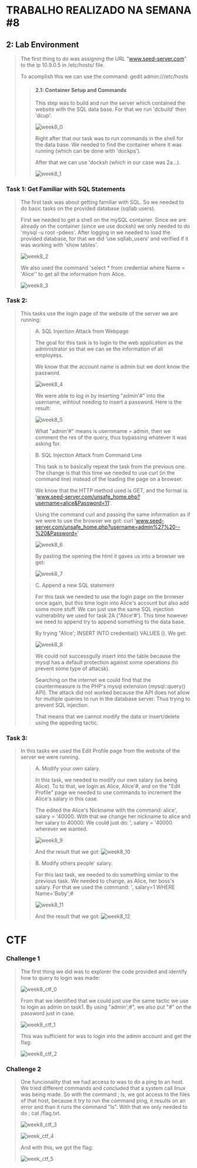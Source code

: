# TRABALHO REALIZADO NA SEMANA #8

## 2: Lab Environment

>The first thing to do was assigning the URL "www.seed-server.com" to the ip 10.9.0.5 in /etc/hosts/ file.
>
>To acomplish this we can use the command: gedit admin:///etc/hosts
>
>>#### 2.1: Container Setup and Commands
>>
>>This step was to build and run the server which contained the website with the SQL data base. For that we run 'dcbuild' then 'dcup'.
>>
>>![week8_0](https://cdn.discordapp.com/attachments/913904956468252695/928068509500592169/report0.png)
>>
>>Right after that our task was to run commands in the shell for the data base. We needed to find the container where it was running (which can be done with 'dockps').
>>
>>After that we can use 'docksh <id> (which in our case was 2a...).
>>
>>![week8_1](https://cdn.discordapp.com/attachments/913904956468252695/928068814107721788/report2.png)

### Task 1: Get Familiar with SQL Statements

>The first task was about getting familiar with SQL. So we needed to do basic tasks on the provided database (sqllab users).
>
>First we needed to get a shell on the mySQL container. Since we are already on the container (since we use docksh) we only needed to do 'mysql -u root -pdees'. After logging in we needed to load the provided database, for that we did 'use sqllab_users' and verified if it was working with 'show tables'.
>
>![week8_2](https://media.discordapp.net/attachments/913904956468252695/928069037219512361/report3.png)
>
>We also used the command 'select * from credential where Name = 'Alice'' to get all the information from Alice.
>
>![week8_3](https://cdn.discordapp.com/attachments/913904956468252695/928069243717713960/report4.png)

### Task 2:

>This tasks use the login page of the website of the server we are running:
>
>>A. SQL Injection Attack from Webpage
>>
>>The goal for this task is to login to the web application as the administrator so that we can se the information of all employess.
>>
>>We know that the account name is admin but we dont know the password.
>>
>>![week8_4](https://cdn.discordapp.com/attachments/913904956468252695/928069968753459210/unknown.png)
>>
>>We were able to log in by inserting "admin'#" into the username, wihtout needing to insert a password. Here is the result:
>>
>>![week8_5](https://cdn.discordapp.com/attachments/913904956468252695/928069827719999528/unknown.png)
>>
>>What "admin'#" means is usernmame = admin, then we comment the res of the query, thus bypassing whatever it was asking for.
>>
>
>>B. SQL Injection Attack from Command Line
>>
>>This task is to basically repeat the task from the previous one. The change is that this time we needed to use curl (in the command line) instead of the loading the page on a browser.
>>
>>We know that the HTTP method used is GET, and the format is: 'www.seed-server.com/unsafe_home.php?username=alice&Password=11'.
>>
>>Using the command curl and passing the same information as if we were to use the browser we got: curl 'www.seed-server.com/unsafe_home.php?username=admin%27%20--%20&Password='
>>
>>![week8_6](https://cdn.discordapp.com/attachments/913904956468252695/928070839092510730/unknown.png)
>>
>>By pasting the opening the html it gaves us into a browser we get:
>>
>>![week8_7](https://cdn.discordapp.com/attachments/913904956468252695/928070965311713330/unknown.png)
>
>>C. Append a new SQL statement
>>
>> For this task we needed to use the login page on the browser once again, but this time login into Alice's account but also add some more stuff. We can just use the same SQL injection vulnerability we used for task 2A ("Alice'#'). This time however we need to append try to append something to the data base.
>>
>>By trying "Alice'; INSERT INTO credential() VALUES (). We get:
>>
>>![week8_8](https://cdn.discordapp.com/attachments/913904956468252695/928071193255362570/unknown.png)
>>
>>We could not successgully insert into the table because the mysql has a default protection against some operations (to prevent some type of attacsk).
>>
>>Searching on the internet we could find that the countermeasure is the PHP's mysql extension (mysql::query() API). The attack did not worked because the API does not allow for multiple queries to run in the database server. Thus trying to prevent SQL injection.
>>
>>That means that we cannot modify the data or insert/delete using the appeding tactic.

### Task 3:

>In this tasks we used the Edit Profile page from the website of the server we were running.
>
>>A. Modify your own salary.
>>
>>In this task, we needed to modify our own salary (us being Alice). To to that, we login as Alice, Alice'#, and on the "Edit Profile" page we needed to use commands to increment the Alice's salary in this case.
>>
>>The edited the Alice's Nickname with the command: alice', salary = '40000. With that we change her nickname to alice and her salary to 40000. We could just do: ', salary = '40000 wherever we wanted.
>>
>>![week8_9](https://cdn.discordapp.com/attachments/903555414715670578/928040246346649630/unknown.png)
>>
>>And the result that we got:
>>![week8_10](https://cdn.discordapp.com/attachments/903555414715670578/928040445907435580/unknown.png)
>
>>B. Modify others people' salary.
>>
>>For this last task, we needed to do something similar to the previous task. We needed to change, as Alice, her boss's salary. For that we used the command: ', salary=1 WHERE Name='Boby';# 
>>
>>![week8_11](https://cdn.discordapp.com/attachments/903555414715670578/928049585778212924/unknown.png)
>>
>>And the result that we got:
>>![week8_12](https://cdn.discordapp.com/attachments/903555414715670578/928049137394548866/unknown.png)

# CTF

### Challenge 1

>The first thing we did was to explorer the code provided and identify how to query to login was made:
>
>![week8_ctf_0](https://media.discordapp.net/attachments/913904956468252695/928067937665970186/unknown.png)
>
>From that we identified that we could just use the same tactic we use to login as admin on task1. By using "admin';#", we also put "#" on the password just in case.
>
>![week8_ctf_1](https://media.discordapp.net/attachments/913904956468252695/928067937032618004/unknown.png)
>
>This was sufficient for was to login into the admin account and get the flag:
>
>![week8_ctf_2](https://media.discordapp.net/attachments/913904956468252695/928067937380732938/unknown.png)
>

### Challenge 2

>One funcionality that we had access to was to do a ping to an host.
>We tried different commands and concluded that a system call linux was being made.
>So with the command ; ls, we got access to the files of that host, because it try to run the command ping, it results on an error and than it runs the command "ls". With that we only needed to do ; cat /flag.txt.
>
>![week8_ctf_3](https://cdn.discordapp.com/attachments/903555414715670578/928941960985731102/unknown.png)
>
>![week_ctf_4](https://cdn.discordapp.com/attachments/903555414715670578/928942464075694130/unknown.png)
>
>And with this, we got the flag:
>
>![week_ctf_5](https://cdn.discordapp.com/attachments/903555414715670578/928358131925389393/unknown.png)
>
